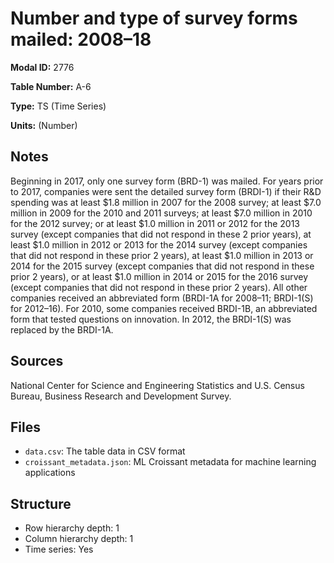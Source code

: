 # Number and type of survey forms mailed: 2008&#8211;18

**Modal ID:** 2776

**Table Number:** A-6

**Type:** TS (Time Series)

**Units:** (Number)

## Notes

Beginning in 2017, only one survey form (BRD-1) was mailed. For years prior to 2017, companies were sent the detailed survey form (BRDI-1) if their R&D spending was at least $1.8 million in 2007 for the 2008 survey; at least $7.0 million in 2009 for the 2010 and 2011 surveys; at least $7.0 million in 2010 for the 2012 survey; or at least $1.0 million in 2011 or 2012 for the 2013 survey (except companies that did not respond in these 2 prior years), at least $1.0 million in 2012 or 2013 for the 2014 survey (except companies that did not respond in these prior 2 years), at least $1.0 million in 2013 or 2014 for the 2015 survey (except companies that did not respond in these prior 2 years), or at least $1.0 million in 2014 or 2015 for the 2016 survey (except companies that did not respond in these prior 2 years). All other companies received an abbreviated form (BRDI-1A for 2008–11; BRDI-1(S) for 2012–16). For 2010, some companies received BRDI-1B, an abbreviated form that tested questions on innovation. In 2012, the BRDI-1(S) was replaced by the BRDI-1A.

## Sources

National Center for Science and Engineering Statistics and U.S. Census Bureau, Business Research and Development Survey.

## Files

- `data.csv`: The table data in CSV format
- `croissant_metadata.json`: ML Croissant metadata for machine learning applications

## Structure

- Row hierarchy depth: 1
- Column hierarchy depth: 1
- Time series: Yes
